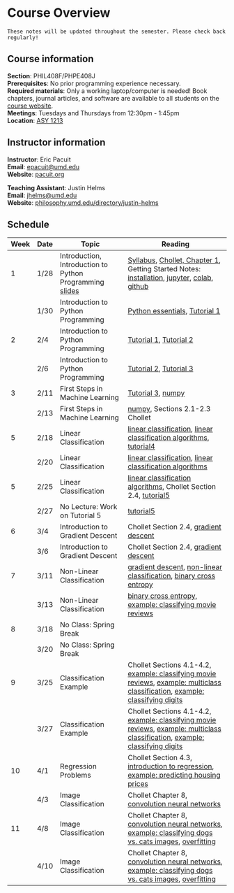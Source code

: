 # Course Overview

```{warning} 
These notes will be updated throughout the semester. Please check back regularly!

```

## Course information
**Section**: PHIL408F/PHPE408J</br>
**Prerequisites**: No prior programming experience necessary.</br>
**Required materials**: Only a working laptop/computer is needed! Book chapters, journal articles, and software are  available to all students on the [course website](https://umd.instructure.com/courses/1380870/modules).</br>
**Meetings**: Tuesdays and Thursdays from 12:30pm - 1:45pm</br>
**Location**: <a target="_blank" rel="noopener noreferrer" href="https://www.google.com/maps?q=Parren+J.+Mitchell+Art-Sociology+Bldg.,+College+Park,+MD&z=18">ASY 1213</a></br>


## Instructor information
**Instructor**: Eric Pacuit<br>
**Email**: epacuit@umd.edu<br>
**Website**: <a target="_blank" rel="noopener noreferrer" href="https://pacuit.org">pacuit.org</a></br>

**Teaching Assistant**: Justin Helms<br>
**Email**: jhelms@umd.edu<br>
**Website**: <a target="_blank" rel="noopener noreferrer" href="https://philosophy.umd.edu/directory/justin-helms">philosophy.umd.edu/directory/justin-helms</a></br>

## Schedule


| Week | Date  | Topic | Reading|
|------|-------|-----|-------------|
| 1    | 1/28  | Introduction, Introduction to Python Programming <br/> <a target="_blank" rel="noopener noreferrer" href="https://github.com/epacuit/introduction-machine-learning/blob/main/slides/lec1-introduction.pdf">slides</a>| [Syllabus](https://umd.instructure.com/courses/1380870/files/82211853?wrap=1), [Chollet, Chapter 1](https://umd.instructure.com/courses/1380870/files/82212031?module_item_id=13429542), Getting Started Notes: [installation](installation), [jupyter](jupyter), [colab](colab), [github](github) |
|      | 1/30  | Introduction to Python Programming | [Python essentials](python-essentials), [Tutorial 1](tutorial1)|
| 2    | 2/4   | Introduction to Python Programming |  [Tutorial 1](tutorial1), [Tutorial 2](tutorial2)  |
|      | 2/6   | Introduction to Python Programming | [Tutorial 2](tutorial2), [Tutorial 3](tutorial3)   |
|    3  | 2/11   | First Steps in Machine Learning |  [Tutorial 3](tutorial3), [numpy](numpy)   |
|      | 2/13   | First Steps in Machine Learning |  [numpy](numpy), Sections 2.1-2.3 Chollet   |
|  5    | 2/18   | Linear Classification |  [linear classification](linear-classification),  [linear classification algorithms](linear-classification-algorithms), [tutorial4](tutorial4)    |
|      | 2/20   | Linear Classification |  [linear classification](linear-classification), [linear classification algorithms](linear-classification-algorithms)     |
|   5   | 2/25   | Linear Classification |   [linear classification algorithms](linear-classification-algorithms), Chollet Section 2.4,  [tutorial5](tutorial5)     |
|      | 2/27   | No Lecture: Work on Tutorial 5 |  [tutorial5](tutorial5)   |
|   6   | 3/4   | Introduction to Gradient Descent |    Chollet Section 2.4,  [gradient descent](gradient-descent)     |
|      | 3/6   |  Introduction to Gradient Descent |  Chollet Section 2.4,  [gradient descent](gradient-descent)    |
|   7   | 3/11   | Non-Linear Classification |    [gradient descent](gradient-descent),  [non-linear classification](beyond-linear-classification), [binary cross entropy](binary-cross-entropy)     |
|      | 3/13  |  Non-Linear Classification |    [binary cross entropy](binary-cross-entropy), [example: classifying movie reviews](example-classifying-reviews)  |
|   8   | 3/18   | No Class: Spring Break |       |
|      | 3/20  |  No Class: Spring Break |    |
|   9   | 3/25   | Classification Example | Chollet Sections 4.1-4.2, [example: classifying movie reviews](example-classifying-reviews), [example: multiclass classification](multiclass-classification), [example: classifying digits](classifying-digits)     |
|      | 3/27  |  Classification Example | Chollet Sections 4.1-4.2, [example: classifying movie reviews](classifying-movie-reviews), [example: multiclass classification](multiclass-classification), [example: classifying digits](classifying-digits)  |
|   10   | 4/1   | Regression Problems | Chollet Section 4.3, [introduction to regression](regression), [example: predicting housing prices](predicting-housing-prices)     |
|      | 4/3  |  Image Classification | Chollet Chapter 8, [convolution neural networks](introduction-convnets)  |
|   11   | 4/8   | Image Classification | Chollet Chapter 8, [convolution neural networks](introduction-convnets), [example: classifying dogs vs. cats images](classifying_dogs_vs_cats), [overfitting](overfitting)  |
|      | 4/10  |  Image Classification | Chollet Chapter 8, [convolution neural networks](introduction-convnets), [example: classifying dogs vs. cats images](classifying_dogs_vs_cats), [overfitting](overfitting)   |